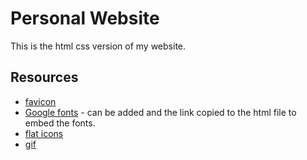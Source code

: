 # Personal Website
This is the html css version of my website.

## Resources
* [favicon](https://www.favicon.cc/)
* [Google fonts](https://fonts.google.com/) - can be added and the link copied to the html file to embed the fonts. 
* [flat icons](https://www.flaticon.com/)
* [gif](https://giphy.com/)